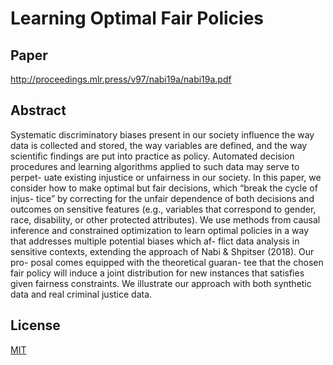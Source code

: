 
# Learning Optimal Fair Policies


## Paper 
http://proceedings.mlr.press/v97/nabi19a/nabi19a.pdf


## Abstract 
Systematic discriminatory biases present in our society influence the way data is collected and stored, the way variables are defined, and the way scientific findings are put into practice as policy. Automated decision procedures and learning algorithms applied to such data may serve to perpet- uate existing injustice or unfairness in our society. In this paper, we consider how to make optimal but fair decisions, which “break the cycle of injus- tice” by correcting for the unfair dependence of both decisions and outcomes on sensitive features (e.g., variables that correspond to gender, race, disability, or other protected attributes). We use methods from causal inference and constrained optimization to learn optimal policies in a way that addresses multiple potential biases which af- flict data analysis in sensitive contexts, extending the approach of Nabi & Shpitser (2018). Our pro- posal comes equipped with the theoretical guaran- tee that the chosen fair policy will induce a joint distribution for new instances that satisfies given fairness constraints. We illustrate our approach with both synthetic data and real criminal justice data.


## License
[MIT](https://choosealicense.com/licenses/mit/)
